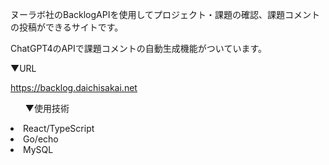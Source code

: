 <p>ヌーラボ社のBacklogAPIを使用してプロジェクト・課題の確認、課題コメントの投稿ができるサイトです。</p>
<p>ChatGPT4のAPIで課題コメントの自動生成機能がついています。</p>

<p>▼URL</p>
<a href="https://backlog.daichisakai.net" target="_brank">https://backlog.daichisakai.net</a>

<ul>▼使用技術</ul>
<li>React/TypeScript</li>
<li>Go/echo</li>
<li>MySQL</li>

